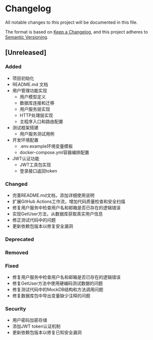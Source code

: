 # Changelog

All notable changes to this project will be documented in this file.

The format is based on [Keep a Changelog](https://keepachangelog.com/en/1.0.0/),
and this project adheres to [Semantic Versioning](https://semver.org/spec/v2.0.0.html).

## [Unreleased]

### Added
- 项目初始化
- README.md 文档
- 用户管理功能实现
  - 用户模型定义
  - 数据库连接和迁移
  - 用户服务层实现
  - HTTP处理层实现
  - 主程序入口和路由配置
- 测试框架搭建
  - 用户服务测试用例
- 开发环境配置
  - .env.example环境变量模板
  - docker-compose.yml容器编排配置
- JWT认证功能
  - JWT工具包实现
  - 登录接口返回token

### Changed
- 完善README.md文档，添加详细使用说明
- 扩展GitHub Actions工作流，增加代码质量检查和安全扫描
- 修复用户服务中检查用户名和邮箱是否已存在的逻辑错误
- 实现GetUser方法，从数据库获取真实用户信息
- 修正测试代码中的问题
- 更新依赖包版本以修复安全漏洞

### Deprecated

### Removed

### Fixed
- 修复用户服务中检查用户名和邮箱是否已存在的逻辑错误
- 修复GetUser方法中使用硬编码测试数据的问题
- 修复测试代码中的MockDB结构和方法调用问题
- 修复数据库包中导出变量缺少注释的问题

### Security
- 用户密码加密存储
- 添加JWT token认证机制
- 更新依赖包版本以修复已知安全漏洞
